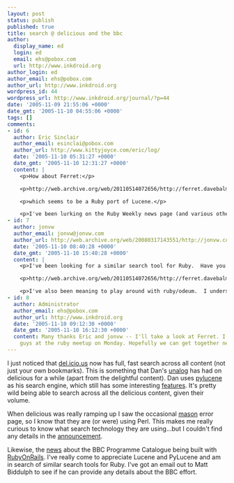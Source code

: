 ```yaml
---
layout: post
status: publish
published: true
title: search @ delicious and the bbc
author:
  display_name: ed
  login: ed
  email: ehs@pobox.com
  url: http://www.inkdroid.org
author_login: ed
author_email: ehs@pobox.com
author_url: http://www.inkdroid.org
wordpress_id: 44
wordpress_url: http://www.inkdroid.org/journal/?p=44
date: '2005-11-09 21:55:06 +0000'
date_gmt: '2005-11-10 04:55:06 +0000'
tags: []
comments:
- id: 6
  author: Eric Sinclair
  author_email: esinclai@pobox.com
  author_url: http://www.kittyjoyce.com/eric/log/
  date: '2005-11-10 05:31:27 +0000'
  date_gmt: '2005-11-10 12:31:27 +0000'
  content: |
    <p>How about Ferret:</p>

    <p>http://web.archive.org/web/20110514072656/http://ferret.davebalmain.com/trac</p>

    <p>which seems to be a Ruby port of Lucene.</p>

    <p>I've been lurking on the Ruby Weekly news page (and various others) trying to figure out if I want to invest the time learning.  So far, a thumbs up.</p>
- id: 7
  author: jonvw
  author_email: jonvw@jonvw.com
  author_url: http://web.archive.org/web/20080317143551/http://jonvw.com:80/
  date: '2005-11-10 08:40:28 +0000'
  date_gmt: '2005-11-10 15:40:28 +0000'
  content: |
    <p>I've been looking for a similar search tool for Ruby.  Have you seen ferret?  It is a port of Lucene to Ruby.  I guess the performance isn't great right now, and it's not terribly finished, but it should be very useful as development continues.</p>

    <p>http://web.archive.org/web/20110514072656/http://ferret.davebalmain.com/trac</p>

    <p>I've also been meaning to play around with ruby/odeum.  I understand that performance is pretty good, but it's only for indexing; it doesn't do any of the lexical parsing that I understand Lucene performs.</p>
- id: 8
  author: Administrator
  author_email: ehs@pobox.com
  author_url: http://www.inkdroid.org
  date: '2005-11-10 09:12:30 +0000'
  date_gmt: '2005-11-10 16:12:30 +0000'
  content: Many thanks Eric and jonvw -- I'll take a look at Ferret. I missed you
    guys at the ruby meetup on Monday. Hopefully we can get together next time.
---
```

<p>I just noticed that <a href="http://del.icio.us/">del.icio.us</a> now has full, fast search across all content (not just your own bookmarks). This is something that Dan's <a href="http://www.unalog.com">unalog</a> has had on delicious for a while (apart from the delightful content). Dan uses <a href="http://pylucene.osafoundation.org/">pylucene</a> as his search engine, which still has some interesting <a href="http://web.archive.org/web/20080716061301/http://unalog.com:80/about/search">features</a>. It's pretty wild being able to search across all the delicious content, given their volume.</p>
<p>When delicious was really ramping up I saw the occasional <a href="http://www.masonhq.com/">mason</a> error page, so I know that they are (or were) using Perl. This makes me really curious to know what search technology they are using...but I couldn't find any details in the <a href="http://web.archive.org/web/20071011170242/http://blog.del.icio.us:80/blog/2005/11/find_the_url_of.html">announcement</a>.</p>
<p>Likewise, the <a href="http://web.archive.org/web/20081025142021/http://www.hackdiary.com:80/archives/000071.html">news</a> about the BBC Programme Catalogue being built with <a href="http://www.rubyonrails.org/">RubyOnRails</a>. I've really come to appreciate Lucene and PyLucene and am in search of similar search tools for Ruby. I've got an email out to Matt Biddulph to see if he can provide any details about the BBC effort.</p>
